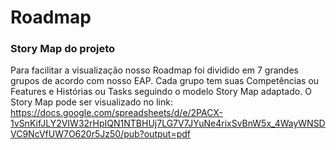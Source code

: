 # Roadmap


### Story Map do projeto
Para facilitar a visualização nosso Roadmap foi dividido em 7 grandes grupos de acordo com nosso EAP. Cada grupo tem suas Competências ou Features e Histórias ou Tasks seguindo o modelo Story Map adaptado. O Story Map pode ser visualizado no link: https://docs.google.com/spreadsheets/d/e/2PACX-1vSnKifJLY2VIW32rHpIQN1NTBHUj7LG7V7JYuNe4rixSvBnW5x_4WayWNSDVC9NcVfUW7O620r5Jz50/pub?output=pdf
